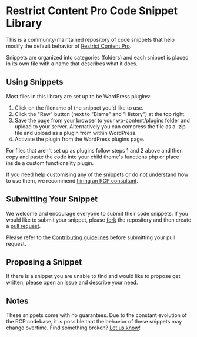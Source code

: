 Restrict Content Pro Code Snippet Library
==========================================

This is a community-maintained repository of code snippets that help modify the default behavior of [Restrict Content Pro](http://restrictcontentpro.com).

Snippets are organized into categories (folders) and each snippet is placed in its own file with a name that describes what it does.

## Using Snippets

Most files in this library are set up to be WordPress plugins:

1. Click on the filename of the snippet you'd like to use.
2. Click the "Raw" button (next to "Blame" and "History") at the top right.
3. Save the page from your browser to your wp-content/plugins folder and upload to your server. Alternatively you can compress the file as a .zip file and upload as a plugin from within WordPress. 
4. Activate the plugin from the WordPress plugins page.

For files that aren't set up as plugins follow steps 1 and 2 above and then copy and paste the code into your child theme's functions.php or place inside a custom functionality plugin.

If you need help customising any of the snippets or do not understand how to use them, we recommend [hiring an RCP consultant](http://restrictcontentpro.com/consultants/).

## Submitting Your Snippet

We welcome and encourage everyone to submit their code snippets. If you would like to submit your snippet, please [fork](https://github.com/restrictcontentpro/library/fork) the repository and then create a [pull request](https://github.com/restrictcontentpro/library/compare/).

Please refer to the [Contributing guidelines](https://github.com/restrictcontentpro/library/blob/master/CONTRIBUTING.md) before submitting your pull request.

## Proposing a Snippet

If there is a snippet you are unable to find and would like to propose get written, please open an [issue](https://github.com/restrictcontentpro/library/issues) and describe your need.

## Notes

These snippets come with no guarantees. Due to the constant evolution of the RCP codebase, it is possible that the behavior of these snippets may change overtime. Find something broken? [Let us know](https://github.com/restrictcontentpro/library/issues)!
